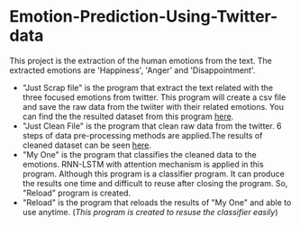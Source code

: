 # Emotion-Prediction-Using-Twitter-data
This project is the extraction of the human emotions from the text. The extracted emotions are 'Happiness', 'Anger' and 'Disappointment'.
- "Just Scrap file" is the program that extract the text related with the three focused emotions from twitter. This program will create a csv file and save the raw data from the twiiter with their related emotions. You can find the the resulted dataset from this program [here](https://www.kaggle.com/kosweet/raw-emotion-extraction-dataset-from-twitter).
- "Just Clean File" is the program that clean raw data from the twitter. 6 steps of data pre-processing methods are applied.The results of cleaned dataset can be seen [here]((https://kaggle.com/kosweet/cleaned-emotion-extraction-dataset-from-twitter?utm_medium=social&utm_campaign=kaggle-dataset-share&utm_source=linkedin)).
- "My One" is the program that classifies the cleaned data to the emotions. RNN-LSTM with attention mechanism is applied in this program. Although this program is a classifier program. It can produce the results one time and difficult to reuse after closing the program. So, "Reload" program is created.
- "Reload" is the program that reloads the results of "My One" and able to use anytime. (*This program is created to resuse the classifier easily*)
